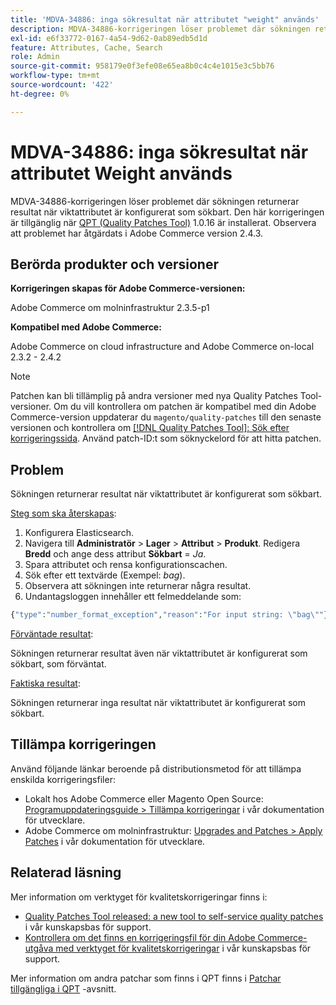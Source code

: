 ```yaml
---
title: 'MDVA-34886: inga sökresultat när attributet "weight" används'
description: MDVA-34886-korrigeringen löser problemet där sökningen returnerar resultat när viktattributet är konfigurerat som sökbart. Den här korrigeringen är tillgänglig när [QPT-verktyget (Quality Patches Tool)](/help/announcements/adobe-commerce-announcements/magento-quality-patches-released-new-tool-to-self-serve-quality-patches.md) 1.0.16 är installerat. Observera att problemet har åtgärdats i Adobe Commerce version 2.4.3.
exl-id: e6f33772-0167-4a54-9d62-0ab89edb5d1d
feature: Attributes, Cache, Search
role: Admin
source-git-commit: 958179e0f3efe08e65ea8b0c4c4e1015e3c5bb76
workflow-type: tm+mt
source-wordcount: '422'
ht-degree: 0%

---
```


# MDVA-34886: inga sökresultat när attributet Weight används

MDVA-34886-korrigeringen löser problemet där sökningen returnerar resultat när viktattributet är konfigurerat som sökbart. Den här korrigeringen är tillgänglig när [QPT (Quality Patches Tool)](/help/announcements/adobe-commerce-announcements/magento-quality-patches-released-new-tool-to-self-serve-quality-patches.md) 1.0.16 är installerat. Observera att problemet har åtgärdats i Adobe Commerce version 2.4.3.

## Berörda produkter och versioner

**Korrigeringen skapas för Adobe Commerce-versionen:**

Adobe Commerce om molninfrastruktur 2.3.5-p1

**Kompatibel med Adobe Commerce:**

Adobe Commerce on cloud infrastructure and Adobe Commerce on-local 2.3.2 - 2.4.2

>[!NOTE]
>
>Patchen kan bli tillämplig på andra versioner med nya Quality Patches Tool-versioner. Om du vill kontrollera om patchen är kompatibel med din Adobe Commerce-version uppdaterar du `magento/quality-patches` till den senaste versionen och kontrollera om [[!DNL Quality Patches Tool]: Sök efter korrigeringssida](https://devdocs.magento.com/quality-patches/tool.html#patch-grid). Använd patch-ID:t som söknyckelord för att hitta patchen.

## Problem

Sökningen returnerar resultat när viktattributet är konfigurerat som sökbart.

<u>Steg som ska återskapas</u>:

1. Konfigurera Elasticsearch.
1. Navigera till **Administratör** > **Lager** > **Attribut** > **Produkt**. Redigera **Bredd** och ange dess attribut **Sökbart** = *Ja*.
1. Spara attributet och rensa konfigurationscachen.
1. Sök efter ett textvärde (Exempel: *bag*).
1. Observera att sökningen inte returnerar några resultat.
1. Undantagsloggen innehåller ett felmeddelande som:

```php
{"type":"number_format_exception","reason":"For input string: \"bag\""}
```

<u>Förväntade resultat</u>:

Sökningen returnerar resultat även när viktattributet är konfigurerat som sökbart, som förväntat.

<u>Faktiska resultat</u>:

Sökningen returnerar inga resultat när viktattributet är konfigurerat som sökbart.

## Tillämpa korrigeringen

Använd följande länkar beroende på distributionsmetod för att tillämpa enskilda korrigeringsfiler:

* Lokalt hos Adobe Commerce eller Magento Open Source: [Programuppdateringsguide > Tillämpa korrigeringar](https://devdocs.magento.com/guides/v2.4/comp-mgr/patching/mqp.html) i vår dokumentation för utvecklare.
* Adobe Commerce om molninfrastruktur: [Upgrades and Patches > Apply Patches](https://devdocs.magento.com/cloud/project/project-patch.html) i vår dokumentation för utvecklare.

## Relaterad läsning

Mer information om verktyget för kvalitetskorrigeringar finns i:

* [Quality Patches Tool released: a new tool to self-service quality patches](/help/announcements/adobe-commerce-announcements/magento-quality-patches-released-new-tool-to-self-serve-quality-patches.md) i vår kunskapsbas för support.
* [Kontrollera om det finns en korrigeringsfil för din Adobe Commerce-utgåva med verktyget för kvalitetskorrigeringar](/help/support-tools/patches-available-in-qpt-tool/check-patch-for-magento-issue-with-magento-quality-patches.md) i vår kunskapsbas för support.

Mer information om andra patchar som finns i QPT finns i [Patchar tillgängliga i QPT](https://support.magento.com/hc/en-us/sections/360010506631-Patches-available-in-QPT-tool-) -avsnitt.
